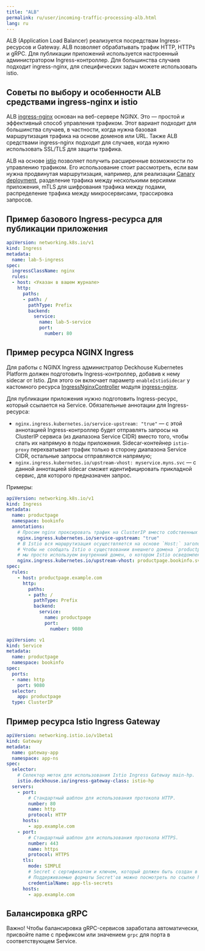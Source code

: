 ```yaml
---
title: "ALB"
permalink: ru/user/incoming-traffic-processing-alb.html
lang: ru
---
```


ALB (Application Load Balancer) реализуется посредствам Ingress-ресурсов и Gateway.
ALB позволяет обрабатывать трафик HTTP, HTTPs и gRPC.
Для публикации приложений используется настроенный администратором Ingress-контроллер.
Для большинства случаев подходит ingress-nginx, для специфических задач можете использовать istio.

## Советы по выбору и особенности ALB средствами ingress-nginx и istio

ALB [ingress-nginx](../reference/mc/ingress-nginx/) основан на веб-сервере NGINX. Это — простой и эффективный способ управления трафиком.
Этот вариант подходит для большинства случаев, в частности, когда нужна базовая маршрутизация трафика на основе доменов или URL.
Также ALB средствами ingress-nginx подходит для случаев, когда нужно использовать SSL/TLS для защиты трафика.

ALB на основе [istio](../reference/mc/istio/) позволяет получить расширенные возможности по управлению трафиком. Его использование стоит рассмотреть, если вам нужна продвинутая маршрутизация, например, для реализации [Canary deployment](../user/canary-deployment.html), разделение трафика между несколькими версиями приложения, mTLS для шифрования трафика между подами, распределение трафика между микросервисами, трассировка запросов.

## Пример базового Ingress-ресурса для публикации приложения

```yaml
apiVersion: networking.k8s.io/v1
kind: Ingress
metadata:
  name: lab-5-ingress
spec:
  ingressClassName: nginx
  rules:
  - host: <Указан в вашем журнале>
    http:
      paths:
      - path: /
        pathType: Prefix
        backend:
          service:
            name: lab-5-service
            port:
              number: 80
```

## Пример ресурса NGINX Ingress

Для работы с NGINX Ingress администратор Deckhouse Kubernetes Platform должен подготовить Ingress-контроллер, добавив к нему sidecar от Istio. Для этого он включает параметр `enableIstioSidecar` у кастомного ресурса [IngressNginxController](../reference/cr/ingressnginxcontroller/) модуля [ingress-nginx](../reference/mc/ingress-nginx/).

Для публикации приложения нужно подготовить Ingress-ресурс, который ссылается на Service. Обязательные аннотации для Ingress-ресурса:
  
* `nginx.ingress.kubernetes.io/service-upstream: "true"` — с этой аннотацией Ingress-контроллер будет отправлять запросы на ClusterIP сервиса (из диапазона Service CIDR) вместо того, чтобы слать их напрямую в поды приложения. Sidecar-контейнер `istio-proxy` перехватывает трафик только в сторону диапазона Service CIDR, остальные запросы отправляются напрямую;
* `nginx.ingress.kubernetes.io/upstream-vhost: myservice.myns.svc` — с данной аннотацией sidecar сможет идентифицировать прикладной сервис, для которого предназначен запрос.

Примеры:

```yaml
apiVersion: networking.k8s.io/v1
kind: Ingress
metadata:
  name: productpage
  namespace: bookinfo
  annotations:
    # Просим nginx проксировать трафик на ClusterIP вместо собственных IP подов.
    nginx.ingress.kubernetes.io/service-upstream: "true"
    # В Istio вся маршрутизация осуществляется на основе `Host:` заголовка запросов.
    # Чтобы не сообщать Istio о существовании внешнего домена `productpage.example.com`,
    # мы просто используем внутренний домен, о котором Istio осведомлен.
    nginx.ingress.kubernetes.io/upstream-vhost: productpage.bookinfo.svc
spec:
  rules:
    - host: productpage.example.com
      http:
        paths:
        - path: /
          pathType: Prefix
          backend:
            service:
              name: productpage
              port:
                number: 9080
```

```yaml
apiVersion: v1
kind: Service
metadata:
  name: productpage
  namespace: bookinfo
spec:
  ports:
  - name: http
    port: 9080
  selector:
    app: productpage
  type: ClusterIP
```

## Пример ресурса Istio Ingress Gateway

```yaml
apiVersion: networking.istio.io/v1beta1
kind: Gateway
metadata:
  name: gateway-app
  namespace: app-ns
spec:
  selector:
    # Селектор меток для использования Istio Ingress Gateway main-hp.
    istio.deckhouse.io/ingress-gateway-class: istio-hp
  servers:
    - port:
        # Стандартный шаблон для использования протокола HTTP.
        number: 80
        name: http
        protocol: HTTP
      hosts:
        - app.example.com
    - port:
        # Стандартный шаблон для использования протокола HTTPS.
        number: 443
        name: https
        protocol: HTTPS
      tls:
        mode: SIMPLE
        # Secret с сертификатом и ключем, который должен быть создан в d8-ingress-istio namespace.
        # Поддерживаемые форматы Secret'ов можно посмотреть по ссылке https://istio.io/latest/docs/tasks/traffic-management/ingress/secure-ingress/#key-formats.
        credentialName: app-tls-secrets
      hosts:
        - app.example.com
```

## Балансировка gRPC

Важно! Чтобы балансировка gRPC-сервисов заработала автоматически, присвойте name с префиксом или значением `grpc` для порта в соответствующем Service.
